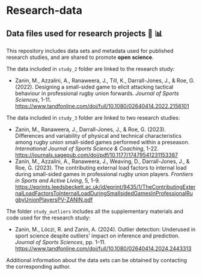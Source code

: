 # Research-data
## Data files used for research projects 🔬 📊

This repository includes data sets and metadata used for published research studies, and are shared to promote **open science**.

The data included in ```study_2``` folder are linked to the research study: 
- Zanin, M., Azzalini, A., Ranaweera, J., Till, K., Darrall-Jones, J., & Roe, G. (2022). Designing a small-sided game to elicit attacking tactical behaviour in professional rugby union forwards. *Journal of Sports Sciences*, 1-11. https://www.tandfonline.com/doi/full/10.1080/02640414.2022.2156101

The data included in ```study_3``` folder are linked to two research studies:
- Zanin, M., Ranaweera, J., Darrall-Jones, J., & Roe, G. (2023). Differences and variability of physical and technical characteristics among rugby union small-sided games performed within a preseason. *International Journal of Sports Science & Coaching*, 1-22. https://journals.sagepub.com/doi/pdf/10.1177/17479541231153387
- Zanin, M., Azzalini, A., Ranaweera, J., Weaving, D., Darrall-Jones, J., & Roe, G. (2023). The contributing external load factors to internal load during small-sided games in professional rugby union players. *Frontiers in Sports and Active Living*, 5, 1-9. https://eprints.leedsbeckett.ac.uk/id/eprint/9435/1/TheContributingExternalLoadFactorsToInternalLoadDuringSmallsidedGamesInProfessionalRugbyUnionPlayersPV-ZANIN.pdf

The folder ```study_outliers``` includes all the supplementary materials and code used for the research study:
- Zanin, M., Lóczi, R. and Zanin, A. (2024). Outlier detection: Underused in sport science despite outliers’ impact on inference and prediction. *Journal of Sports Sciences*, pp. 1–11. https://www.tandfonline.com/doi/full/10.1080/02640414.2024.2443313

Additional information about the data sets can be obtained by contacting the corresponding author.
